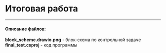 # Итоговая работа
---

#### Описание файлов:
**block_scheme.drawio.png** - блок-схема по контрольной задаче
**final_test.csproj** - код программы